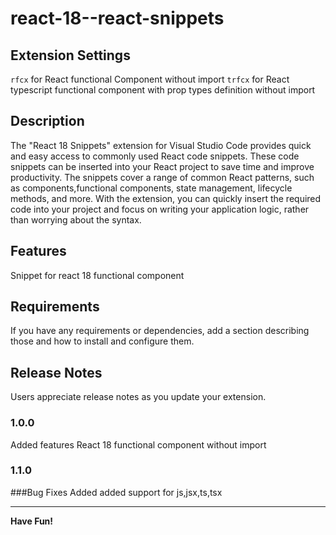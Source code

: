 # react-18--react-snippets
## Extension Settings

`rfcx`  for React functional Component without import
`trfcx` for React typescript functional component with prop types definition without import

## Description 

The "React 18 Snippets" extension for Visual Studio Code provides quick and easy access to commonly used React code snippets. These code snippets can be inserted into your React project to save time and improve productivity. The snippets cover a range of common React patterns, such as components,functional components, state management, lifecycle methods, and more. With the extension, you can quickly insert the required code into your project and focus on writing your application logic, rather than worrying about the syntax.


## Features

Snippet for react 18 functional component 



## Requirements

If you have any requirements or dependencies, add a section describing those and how to install and configure them.



## Release Notes

Users appreciate release notes as you update your extension.

### 1.0.0

Added features React 18 functional component without import

### 1.1.0

###Bug Fixes
Added added support for js,jsx,ts,tsx

 
---
**Have Fun!**
